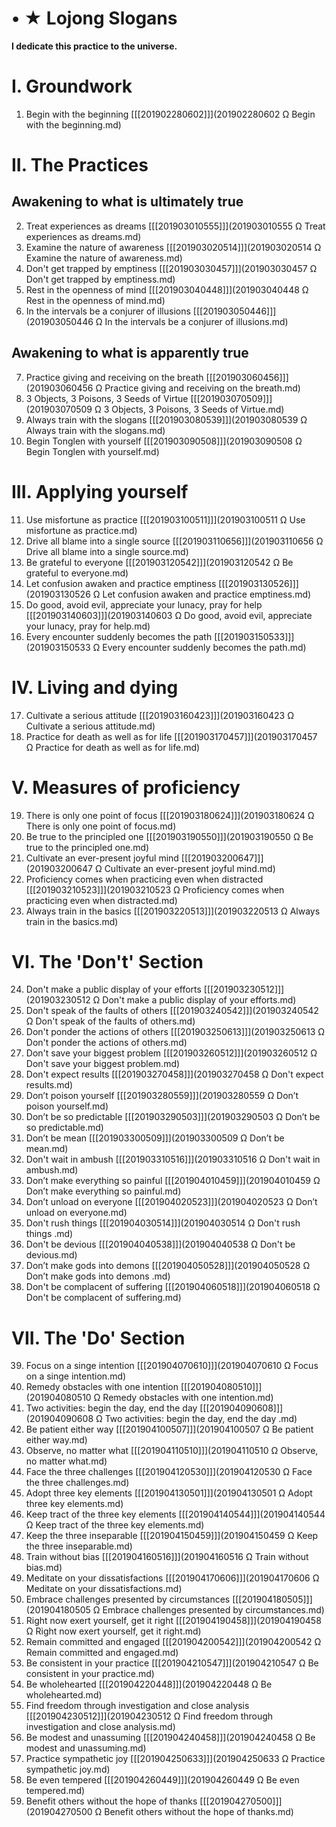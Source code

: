 # • ★ Lojong Slogans

**I dedicate this practice to the universe.**

# I. Groundwork

1. Begin with the beginning [\[\[201902280602\]\]](201902280602  Ω Begin with the beginning.md)  

# II. The Practices

## Awakening to what is ultimately true

2. Treat experiences as dreams [\[\[201903010555\]\]](201903010555  Ω Treat experiences as dreams.md)    
3. Examine the nature of awareness [\[\[201903020514\]\]](201903020514  Ω Examine the nature of awareness.md)  
4. Don't get trapped by emptiness [\[\[201903030457\]\]](201903030457  Ω Don't get trapped by emptiness.md)  
5. Rest in the openness of mind [\[\[201903040448\]\]](201903040448  Ω Rest in the openness of mind.md)  
6. In the intervals be a conjurer of illusions [\[\[201903050446\]\]](201903050446  Ω In the intervals be a conjurer of illusions.md)  

## Awakening to what is apparently true

7. Practice giving and receiving on the breath [\[\[201903060456\]\]](201903060456  Ω Practice giving and receiving on the breath.md)  
8. 3 Objects, 3 Poisons, 3 Seeds of Virtue [\[\[201903070509\]\]](201903070509  Ω 3 Objects, 3 Poisons, 3 Seeds of Virtue.md)  
9. Always train with the slogans [\[\[201903080539\]\]](201903080539  Ω Always train with the slogans.md)  
10. Begin Tonglen with yourself [\[\[201903090508\]\]](201903090508  Ω Begin Tonglen with yourself.md)  

# III. Applying yourself

11. Use misfortune as practice [\[\[201903100511\]\]](201903100511  Ω Use misfortune as practice.md)  
12. Drive all blame into a single source [\[\[201903110656\]\]](201903110656  Ω Drive all blame into a single source.md)  
13. Be grateful to everyone [\[\[201903120542\]\]](201903120542  Ω Be grateful to everyone.md)  
14. Let confusion awaken and practice emptiness [\[\[201903130526\]\]](201903130526  Ω Let confusion awaken and practice emptiness.md)  
15. Do good, avoid evil, appreciate your lunacy, pray for help [\[\[201903140603\]\]](201903140603  Ω Do good, avoid evil, appreciate your lunacy, pray for help.md)  
16. Every encounter suddenly becomes the path [\[\[201903150533\]\]](201903150533  Ω Every encounter suddenly becomes the path.md)  

# IV. Living and dying

17. Cultivate a serious attitude [\[\[201903160423\]\]](201903160423  Ω Cultivate a serious attitude.md)  
18. Practice for death as well as for life [\[\[201903170457\]\]](201903170457  Ω Practice for death as well as for life.md)  

# V. Measures of proficiency

19. There is only one point of focus [\[\[201903180624\]\]](201903180624  Ω There is only one point of focus.md)  
20. Be true to the principled one [\[\[201903190550\]\]](201903190550  Ω Be true to the principled one.md)  
21. Cultivate an ever-present joyful mind [\[\[201903200647\]\]](201903200647  Ω Cultivate an ever-present joyful mind.md)  
22. Proficiency comes when practicing even when distracted [\[\[201903210523\]\]](201903210523  Ω Proficiency comes when practicing even when distracted.md)  
23. Always train in the basics [\[\[201903220513\]\]](201903220513  Ω Always train in the basics.md)  

# VI. The 'Don't' Section

24. Don't make a public display of your efforts [\[\[201903230512\]\]](201903230512  Ω Don't make a public display of your efforts.md)  
25. Don't speak of the faults of others [\[\[201903240542\]\]](201903240542  Ω Don't speak of the faults of others.md)  
26. Don't ponder the actions of others [\[\[201903250613\]\]](201903250613  Ω Don't ponder the actions of others.md)  
27. Don't save your biggest problem [\[\[201903260512\]\]](201903260512  Ω Don't save your biggest problem.md)  
28. Don't expect results [\[\[201903270458\]\]](201903270458  Ω Don't expect results.md)  
29. Don’t poison yourself [\[\[201903280559\]\]](201903280559  Ω Don’t poison yourself.md)  
30. Don’t be so predictable [\[\[201903290503\]\]](201903290503  Ω Don’t be so predictable.md)  
31. Don’t be mean [\[\[201903300509\]\]](201903300509  Ω Don’t be mean.md)  
32. Don't wait in ambush [\[\[201903310516\]\]](201903310516  Ω Don't wait in ambush.md)  
33. Don’t make everything so painful [\[\[201904010459\]\]](201904010459  Ω Don’t make everything so painful.md)  
34. Don’t unload on everyone [\[\[201904020523\]\]](201904020523  Ω Don’t unload on everyone.md)  
35. Don't rush things  [\[\[201904030514\]\]](201904030514  Ω Don't rush things .md)  
36. Don't be devious [\[\[201904040538\]\]](201904040538  Ω Don't be devious.md)  
37. Don’t make gods into demons  [\[\[201904050528\]\]](201904050528  Ω Don’t make gods into demons .md)  
38. Don't be complacent of suffering [\[\[201904060518\]\]](201904060518  Ω Don't be complacent of suffering.md)  

# VII. The 'Do' Section

39. Focus on a singe intention [\[\[201904070610\]\]](201904070610  Ω Focus on a singe intention.md)  
40. Remedy obstacles with one intention [\[\[201904080510\]\]](201904080510  Ω Remedy obstacles with one intention.md)  
41. Two activities: begin the day, end the day  [\[\[201904090608\]\]](201904090608  Ω Two activities: begin the day, end the day .md)  
42. Be patient either way [\[\[201904100507\]\]](201904100507  Ω Be patient either way.md)  
43. Observe, no matter what [\[\[201904110510\]\]](201904110510  Ω Observe, no matter what.md)  
44. Face the three challenges [\[\[201904120530\]\]](201904120530  Ω Face the three challenges.md)  
45. Adopt three key elements [\[\[201904130501\]\]](201904130501  Ω Adopt three key elements.md)  
46. Keep tract of the three key elements [\[\[201904140544\]\]](201904140544  Ω Keep tract of the three key elements.md)  
47. Keep the three inseparable [\[\[201904150459\]\]](201904150459  Ω Keep the three inseparable.md)
48. Train without bias [\[\[201904160516\]\]](201904160516  Ω Train without bias.md)  
49. Meditate on your dissatisfactions [\[\[201904170606\]\]](201904170606  Ω Meditate on your dissatisfactions.md)  
50. Embrace challenges presented by circumstances [\[\[201904180505\]\]](201904180505  Ω Embrace challenges presented by circumstances.md)  
51. Right now exert yourself, get it right [\[\[201904190458\]\]](201904190458  Ω Right now exert yourself, get it right.md)  
52. Remain committed and engaged [\[\[201904200542\]\]](201904200542  Ω Remain committed and engaged.md)  
53. Be consistent in your practice [\[\[201904210547\]\]](201904210547  Ω Be consistent in your practice.md)  
54. Be wholehearted [\[\[201904220448\]\]](201904220448  Ω Be wholehearted.md)  
55. Find freedom through investigation and close analysis [\[\[201904230512\]\]](201904230512  Ω Find freedom through investigation and close analysis.md)  
56. Be modest and unassuming [\[\[201904240458\]\]](201904240458  Ω Be modest and unassuming.md)  
57. Practice sympathetic joy [\[\[201904250633\]\]](201904250633  Ω Practice sympathetic joy.md)  
58. Be even tempered [\[\[201904260449\]\]](201904260449  Ω Be even tempered.md)  
59. Benefit others without the hope of thanks [\[\[201904270500\]\]](201904270500  Ω Benefit others without the hope of thanks.md)  
